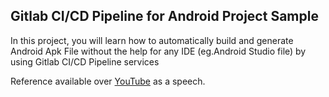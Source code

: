 ## Gitlab CI/CD Pipeline for Android Project Sample

In this project, you will learn how to automatically build and generate Android Apk File without the help for any IDE (eg.Android Studio file) by using Gitlab CI/CD Pipeline services 

Reference available over [YouTube](https://www.youtube.com/watch?v=9TQX3ShrhfM&t=65s) as a speech.


